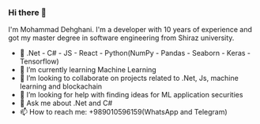 ### Hi there 👋

I'm Mohammad Dehghani. I'm a developer with 10 years of experience and got my master degree in software engineering from Shiraz university.

- 🔭 .Net - C# - JS - React - Python(NumPy - Pandas - Seaborn - Keras - Tensorflow) 
- 🌱 I’m currently learning Machine Learning
- 👯 I’m looking to collaborate on projects related to .Net, Js, machine learning and blockachain
- 🤔 I’m looking for help with finding ideas for ML application securities
- 💬 Ask me about .Net and C#
- 📫 How to reach me: +989010596159(WhatsApp and Telegram)

